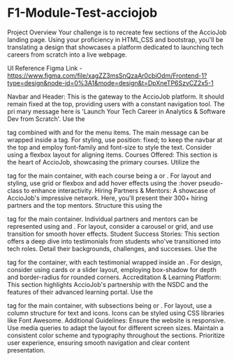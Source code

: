 # F1-Module-Test-acciojob
Project Overview Your challenge is to recreate few sections of the AccioJob landing page. Using your proficiency in HTML,CSS and bootstrap, you'll be translating a design that showcases a platform dedicated to launching tech careers from scratch into a live webpage.

UI Reference Figma Link - https://www.figma.com/file/xagZZ3msSnQzaAr0cbiOdm/Frontend-1?type=design&node-id=0%3A1&mode=design&t=DpXneTP6SzvCZ2x5-1

Navbar and Header: This is the gateway to the AccioJob platform. It should remain fixed at the top, providing users with a constant navigation tool. The pri mary message here is 'Launch Your Tech Career in Analytics & Software Dev from Scratch'. Use the

tag combined with
and
for the menu items. The main message can be wrapped inside a
tag. For styling, use position: fixed; to keep the navbar at the top and employ font-family and font-size to style the text. Consider using a flexbox layout for aligning items.
Courses Offered: This section is the heart of AccioJob, showcasing the primary courses. Utilize the

tag for the main container, with each course being a
or
. For layout and styling, use grid or flexbox and add hover effects using the :hover pseudo-class to enhance interactivity.
Hiring Partners & Mentors: A showcase of AccioJob's impressive network. Here, you'll present their 300+ hiring partners and the top mentors. Structure this using the

tag for the main container. Individual partners and mentors can be represented using
and
. For layout, consider a carousel or grid, and use transition for smooth hover effects.
Student Success Stories: This section offers a deep dive into testimonials from students who've transitioned into tech roles. Detail their backgrounds, challenges, and successes. Use the

tag for the container, with each testimonial wrapped inside an
. For design, consider using cards or a slider layout, employing box-shadow for depth and border-radius for rounded corners.
Accreditation & Learning Platform: This section highlights AccioJob's partnership with the NSDC and the features of their advanced learning portal. Use the

tag for the main container, with subsections being
or
. For layout, use a column structure for text and icons. Icons can be styled using CSS libraries like Font Awesome.
Additional Guidelines: Ensure the website is responsive. Use media queries to adapt the layout for different screen sizes. Maintain a consistent color scheme and typography throughout the sections. Prioritize user experience, ensuring smooth navigation and clear content presentation.
